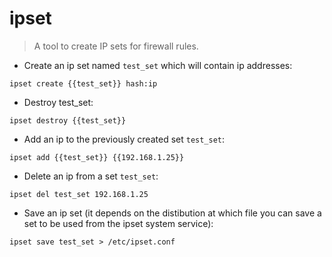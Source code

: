 # ipset

> A tool to create IP sets for firewall rules.

- Create an ip set named `test_set` which will contain ip addresses:

`ipset create {{test_set}} hash:ip`

- Destroy test_set:

`ipset destroy {{test_set}}`

- Add an ip to the previously created set `test_set`:

`ipset add {{test_set}} {{192.168.1.25}}`

- Delete an ip from a set `test_set`:

`ipset del test_set 192.168.1.25`

- Save an ip set (it depends on the distibution at which file you can save a set to be used from the ipset system service):

`ipset save test_set > /etc/ipset.conf`

